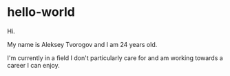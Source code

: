 # hello-world

Hi.

My name is Aleksey Tvorogov and I am 24 years old.

I'm currently in a field I don't particularly care for and am working towards a career I can enjoy.


